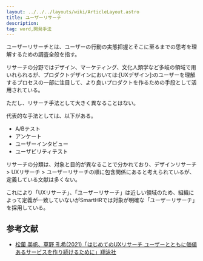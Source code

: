 ```yaml
---
layout: ../../../layouts/wiki/ArticleLayout.astro
title: ユーザーリサーチ
description:
tag: word,開発手法
---
```


ユーザーリサーチとは、ユーザーの行動の実態把握とそこに至るまでの思考を理解するための調査全般を指す。

リサーチの分野ではデザイン、マーケティング、文化人類学など多岐の領域で用いれられるが、プロダクトデザインにおいては:[UXデザイン]:のユーザーを理解するプロセスの一部に注目して、より良いプロダクトを作るための手段として活用されている。

ただし、リサーチ手法として大きく異なることはない。

代表的な手法としては、以下がある。
- A/Bテスト
- アンケート
- ユーザーインタビュー
- ユーザビリティテスト

リサーチの分類は、対象と目的が異なることで分かれており、デザインリサーチ > UXリサーチ > ユーザーリサーチの順に包含関係にあると考えられているが、定義している文献は多くない。

これにより「UXリサーチ」、「ユーザーリサーチ」は近しい領域のため、組織によって定義が一致していないがSmartHRでは対象が明確な「ユーザーリサーチ」を採用している。


## 参考文献
- [松薗 美帆、草野 孔希(2021)「はじめてのUXリサーチ ユーザーとともに価値あるサービスを作り続けるために」翔泳社](https://www.shoeisha.co.jp/book/detail/9784798172972)